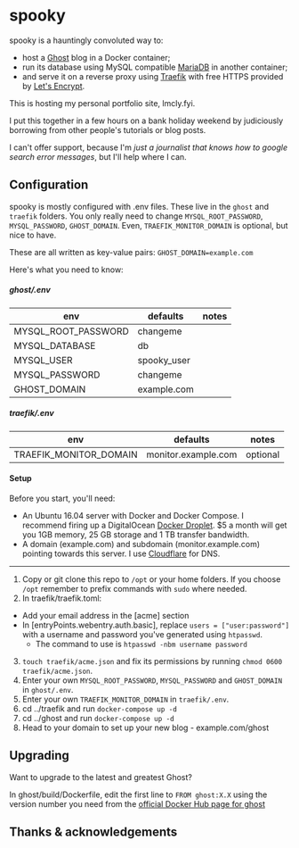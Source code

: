 # spooky

spooky is a hauntingly convoluted way to:

- host a [Ghost](https://ghost.org/) blog in a Docker container;
- run its database using MySQL compatible [MariaDB](https://mariadb.org/) in another container;
- and serve it on a reverse proxy using [Traefik](https://traefik.io/) with free HTTPS provided by [Let's Encrypt](https://letsencrypt.org/).

This is hosting my personal portfolio site, lmcly.fyi.

I put this together in a few hours on a bank holiday weekend by judiciously borrowing from other people's tutorials or blog posts.

I can't offer support, because I'm _just a journalist that knows how to google search error messages_, but I'll help where I can.

## Configuration

spooky is mostly configured with .env files. These live in the `ghost` and `traefik` folders. You only really need to change `MYSQL_ROOT_PASSWORD`, `MYSQL_PASSWORD`, `GHOST_DOMAIN`. Even, `TRAEFIK_MONITOR_DOMAIN` is optional, but nice to have.

These are all written as key-value pairs: `GHOST_DOMAIN=example.com`

Here's what you need to know:

##### ghost/.env

env                 | defaults    | notes
--------------------|-------------|-------------------
MYSQL_ROOT_PASSWORD | changeme    |
MYSQL_DATABASE      | db          |
MYSQL_USER          | spooky_user |
MYSQL_PASSWORD      | changeme    |
GHOST_DOMAIN        | example.com |

##### traefik/.env

env                    | defaults             | notes
-----------------------|---------------------|-------------------
TRAEFIK_MONITOR_DOMAIN | monitor.example.com | optional

#### Setup

Before you start, you'll need:

- An Ubuntu 16.04 server with Docker and Docker Compose. I recommend firing up a DigitalOcean [Docker Droplet](https://www.digitalocean.com/products/one-click-apps/docker/). $5 a month will get you 1GB memory, 25 GB storage
and 1 TB transfer bandwidth.
- A domain (example.com) and subdomain (monitor.example.com) pointing towards this server. I use [Cloudflare](cloudflare.com) for DNS.
---

1. Copy or git clone this repo to `/opt` or your home folders. If you choose `/opt` remember to prefix commands with `sudo` where needed.
2. In traefik/traefik.toml:
  - Add your email address in the [acme] section
  - In [entryPoints.webentry.auth.basic], replace `users = ["user:password"]` with a username and password you've generated using `htpasswd`.
    - The command to use is `htpasswd -nbm username password`
3. `touch traefik/acme.json` and fix its permissions by running `chmod 0600 traefik/acme.json`.
4. Enter your own `MYSQL_ROOT_PASSWORD`, `MYSQL_PASSWORD` and `GHOST_DOMAIN` in `ghost/.env`.
5. Enter your own `TRAEFIK_MONITOR_DOMAIN` in `traefik/.env`.
6. cd ../traefik and run `docker-compose up -d`
7. cd ../ghost and run `docker-compose up -d`
8. Head to your domain to set up your new blog - example.com/ghost

## Upgrading

Want to upgrade to the latest and greatest Ghost?

In ghost/build/Dockerfile, edit the first line to `FROM ghost:X.X` using the version number you need from the [official Docker Hub page for ghost](https://hub.docker.com/_/ghost/)

## Thanks & acknowledgements

